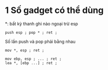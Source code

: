 # 1 Số gadget có thể dùng

*: bất kỳ thanh ghi nào ngoại trừ esp

```
push esp ; pop * ; ret ;
```
Số lần push và pop phải bằng nhau 


```
mov *, esp ; ret ;
```
```
mov ebp, esp ; ... ; ret ; 
lea *, [ebp ...] ; ret ;
```
